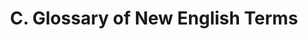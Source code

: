 ---
title: C. Glossary of New English Terms
weight: 3
type: docs
prev: book/appendices/app-calendar-reform
next: /
toc: false
---